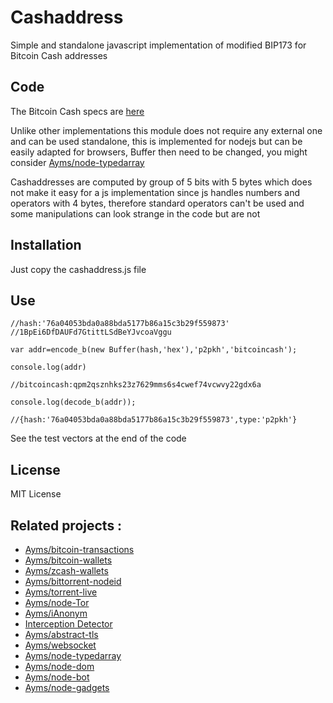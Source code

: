 Cashaddress
===

Simple and standalone javascript implementation of modified BIP173 for Bitcoin Cash addresses

## Code

The Bitcoin Cash specs are [here](https://github.com/Bitcoin-UAHF/spec/blob/master/cashaddr.md)

Unlike other implementations this module does not require any external one and can be used standalone, this is implemented for nodejs but can be easily adapted for browsers, Buffer then need to be changed, you might consider [Ayms/node-typedarray](https://github.com/Ayms/node-typedarray)

Cashaddresses are computed by group of 5 bits with 5 bytes which does not make it easy for a js implementation since js handles numbers and operators with 4 bytes, therefore standard operators can't be used and some manipulations can look strange in the code but are not

## Installation

Just copy the cashaddress.js file

## Use

	//hash:'76a04053bda0a88bda5177b86a15c3b29f559873' //1BpEi6DfDAUFd7GtittLSdBeYJvcoaVggu
	
	var addr=encode_b(new Buffer(hash,'hex'),'p2pkh','bitcoincash');
	
	console.log(addr)
	
	//bitcoincash:qpm2qsznhks23z7629mms6s4cwef74vcwvy22gdx6a
	
	console.log(decode_b(addr));
	
	//{hash:'76a04053bda0a88bda5177b86a15c3b29f559873',type:'p2pkh'}


See the test vectors at the end of the code
	
## License

MIT License

## Related projects :

* [Ayms/bitcoin-transactions](https://github.com/Ayms/bitcoin-transactions)
* [Ayms/bitcoin-wallets](https://github.com/Ayms/bitcoin-wallets)
* [Ayms/zcash-wallets](https://github.com/Ayms/zcash-wallets)
* [Ayms/bittorrent-nodeid](https://github.com/Ayms/bittorrent-nodeid)
* [Ayms/torrent-live](https://github.com/Ayms/torrent-live)
* [Ayms/node-Tor](https://github.com/Ayms/node-Tor)
* [Ayms/iAnonym](https://github.com/Ayms/iAnonym)
* [Interception Detector](http://www.ianonym.com/intercept.html)
* [Ayms/abstract-tls](https://github.com/Ayms/abstract-tls)
* [Ayms/websocket](https://github.com/Ayms/websocket)
* [Ayms/node-typedarray](https://github.com/Ayms/node-typedarray)
* [Ayms/node-dom](https://github.com/Ayms/node-dom)
* [Ayms/node-bot](https://github.com/Ayms/node-bot)
* [Ayms/node-gadgets](https://github.com/Ayms/node-gadgets)
